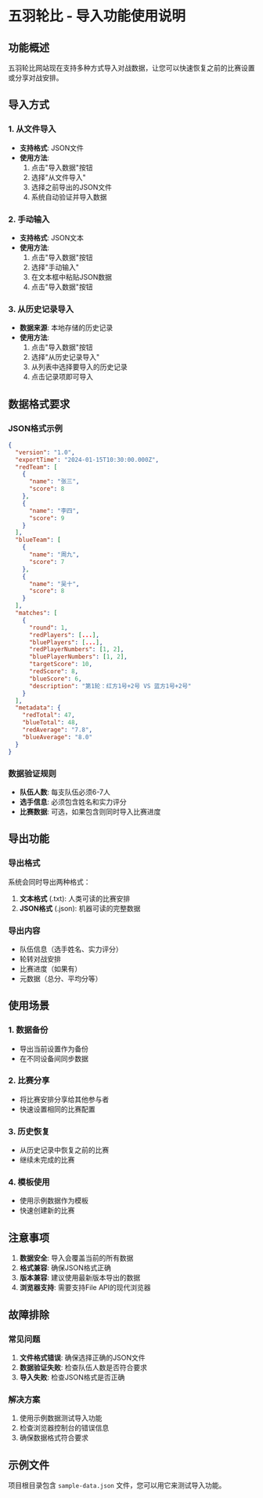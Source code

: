 # 五羽轮比 - 导入功能使用说明

## 功能概述

五羽轮比网站现在支持多种方式导入对战数据，让您可以快速恢复之前的比赛设置或分享对战安排。

## 导入方式

### 1. 从文件导入
- **支持格式**: JSON文件
- **使用方法**: 
  1. 点击"导入数据"按钮
  2. 选择"从文件导入"
  3. 选择之前导出的JSON文件
  4. 系统自动验证并导入数据

### 2. 手动输入
- **支持格式**: JSON文本
- **使用方法**:
  1. 点击"导入数据"按钮
  2. 选择"手动输入"
  3. 在文本框中粘贴JSON数据
  4. 点击"导入数据"按钮

### 3. 从历史记录导入
- **数据来源**: 本地存储的历史记录
- **使用方法**:
  1. 点击"导入数据"按钮
  2. 选择"从历史记录导入"
  3. 从列表中选择要导入的历史记录
  4. 点击记录项即可导入

## 数据格式要求

### JSON格式示例
```json
{
  "version": "1.0",
  "exportTime": "2024-01-15T10:30:00.000Z",
  "redTeam": [
    {
      "name": "张三",
      "score": 8
    },
    {
      "name": "李四", 
      "score": 9
    }
  ],
  "blueTeam": [
    {
      "name": "周九",
      "score": 7
    },
    {
      "name": "吴十",
      "score": 8
    }
  ],
  "matches": [
    {
      "round": 1,
      "redPlayers": [...],
      "bluePlayers": [...],
      "redPlayerNumbers": [1, 2],
      "bluePlayerNumbers": [1, 2],
      "targetScore": 10,
      "redScore": 8,
      "blueScore": 6,
      "description": "第1轮：红方1号+2号 VS 蓝方1号+2号"
    }
  ],
  "metadata": {
    "redTotal": 47,
    "blueTotal": 48,
    "redAverage": "7.8",
    "blueAverage": "8.0"
  }
}
```

### 数据验证规则
- **队伍人数**: 每支队伍必须6-7人
- **选手信息**: 必须包含姓名和实力评分
- **比赛数据**: 可选，如果包含则同时导入比赛进度

## 导出功能

### 导出格式
系统会同时导出两种格式：
1. **文本格式** (.txt): 人类可读的比赛安排
2. **JSON格式** (.json): 机器可读的完整数据

### 导出内容
- 队伍信息（选手姓名、实力评分）
- 轮转对战安排
- 比赛进度（如果有）
- 元数据（总分、平均分等）

## 使用场景

### 1. 数据备份
- 导出当前设置作为备份
- 在不同设备间同步数据

### 2. 比赛分享
- 将比赛安排分享给其他参与者
- 快速设置相同的比赛配置

### 3. 历史恢复
- 从历史记录中恢复之前的比赛
- 继续未完成的比赛

### 4. 模板使用
- 使用示例数据作为模板
- 快速创建新的比赛

## 注意事项

1. **数据安全**: 导入会覆盖当前的所有数据
2. **格式兼容**: 确保JSON格式正确
3. **版本兼容**: 建议使用最新版本导出的数据
4. **浏览器支持**: 需要支持File API的现代浏览器

## 故障排除

### 常见问题
1. **文件格式错误**: 确保选择正确的JSON文件
2. **数据验证失败**: 检查队伍人数是否符合要求
3. **导入失败**: 检查JSON格式是否正确

### 解决方案
1. 使用示例数据测试导入功能
2. 检查浏览器控制台的错误信息
3. 确保数据格式符合要求

## 示例文件

项目根目录包含 `sample-data.json` 文件，您可以用它来测试导入功能。 